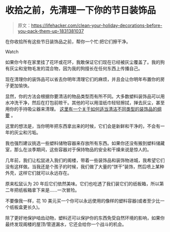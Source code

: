# 收拾之前，先清理一下你的节日装饰品

> 原文：<https://lifehacker.com/clean-your-holiday-decorations-before-you-pack-them-up-1831381037>

在你收拾所有这些节日装饰品之前，帮你一个忙:把它们擦干净。

Watch

如果你今年在家里挂了花环或花环，我敢保证它们现在已经被灰尘覆盖了。我的狗有灰尘和宠物毛发的混合物，因为我的狗擅长在任何东西上传播自己。

现在清理你的装饰品可以省去你明年清理它们的麻烦，并且会让你明年布置你的房子更加愉快。

显然，你的方法会根据你要清洁的物品类型而有所不同。大多数塑料装饰品可以用水冲洗干净，然后在打包前晾干。其他的可以用湿纸巾轻轻擦拭，掸去灰尘，甚至用你的手持吸尘器来清理。 [这里有一个关于如何适当清洁不同类型的装饰品的纲要](https://www.readersdigest.ca/home-garden/cleaning/preserve-decadence-your-holiday-decor/) 。

这里的想法是，当你明年把东西拿出来的时候，它们会是新鲜和干净的，不会有一年的灰尘和污垢。

我也强烈建议挑选一些塑料储物容器来存放所有东西。如果你还没有搬到塑料储藏室，那么在淡季期间，这些容器对于保持物品的安全和干燥来说是惊人的。

几年前，我们让松鼠进入我们的阁楼，带着一些装饰品和装饰物进城，我希望它们没有这样做。当我还是个孩子的时候，我们做了大量的“饼干”装饰，然后喷上某种外壳，这样它们就可以永远存在。

原来松鼠认为 20 年后它们依然美味。它们也吃透了我们装它们的纸板箱，所以第二年把纸板箱拿下来是……一次冒险。

不要像我一样，花 10 美元买一个你可以永远使用的像样的塑料容器(或者至少比一个纸板盒更长久)。

除了更好地保护啮齿动物，塑料还可以保护你的东西免受自然环境的影响，如果你最终发现阁楼的屋顶/管道漏水，它还会给你一个战斗的机会。